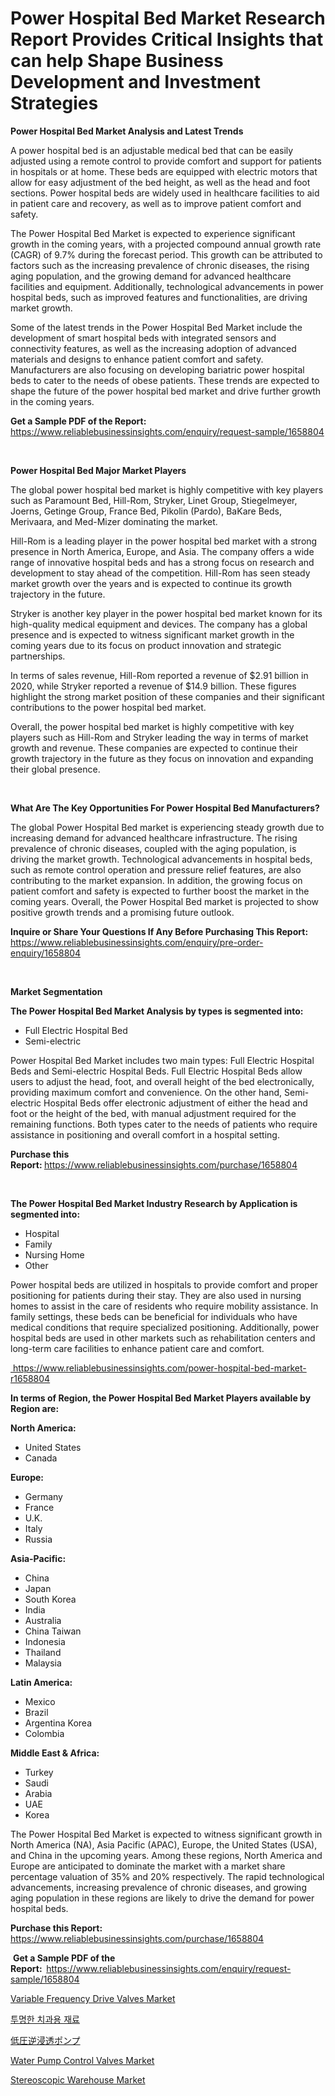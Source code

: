<p><h1>Power Hospital Bed Market Research Report Provides Critical Insights that can help Shape Business Development and Investment Strategies</h1></p><p><strong>Power Hospital Bed Market Analysis and Latest Trends</strong></p>
<p><p>A power hospital bed is an adjustable medical bed that can be easily adjusted using a remote control to provide comfort and support for patients in hospitals or at home. These beds are equipped with electric motors that allow for easy adjustment of the bed height, as well as the head and foot sections. Power hospital beds are widely used in healthcare facilities to aid in patient care and recovery, as well as to improve patient comfort and safety.</p><p>The Power Hospital Bed Market is expected to experience significant growth in the coming years, with a projected compound annual growth rate (CAGR) of 9.7% during the forecast period. This growth can be attributed to factors such as the increasing prevalence of chronic diseases, the rising aging population, and the growing demand for advanced healthcare facilities and equipment. Additionally, technological advancements in power hospital beds, such as improved features and functionalities, are driving market growth.</p><p>Some of the latest trends in the Power Hospital Bed Market include the development of smart hospital beds with integrated sensors and connectivity features, as well as the increasing adoption of advanced materials and designs to enhance patient comfort and safety. Manufacturers are also focusing on developing bariatric power hospital beds to cater to the needs of obese patients. These trends are expected to shape the future of the power hospital bed market and drive further growth in the coming years.</p></p>
<p><strong>Get a Sample PDF of the Report:&nbsp;</strong> <a href="https://www.reliablebusinessinsights.com/enquiry/request-sample/1658804">https://www.reliablebusinessinsights.com/enquiry/request-sample/1658804</a></p>
<p>&nbsp;</p>
<p><strong>Power Hospital Bed Major Market Players</strong></p>
<p><p>The global power hospital bed market is highly competitive with key players such as Paramount Bed, Hill-Rom, Stryker, Linet Group, Stiegelmeyer, Joerns, Getinge Group, France Bed, Pikolin (Pardo), BaKare Beds, Merivaara, and Med-Mizer dominating the market.</p><p>Hill-Rom is a leading player in the power hospital bed market with a strong presence in North America, Europe, and Asia. The company offers a wide range of innovative hospital beds and has a strong focus on research and development to stay ahead of the competition. Hill-Rom has seen steady market growth over the years and is expected to continue its growth trajectory in the future.</p><p>Stryker is another key player in the power hospital bed market known for its high-quality medical equipment and devices. The company has a global presence and is expected to witness significant market growth in the coming years due to its focus on product innovation and strategic partnerships.</p><p>In terms of sales revenue, Hill-Rom reported a revenue of $2.91 billion in 2020, while Stryker reported a revenue of $14.9 billion. These figures highlight the strong market position of these companies and their significant contributions to the power hospital bed market.</p><p>Overall, the power hospital bed market is highly competitive with key players such as Hill-Rom and Stryker leading the way in terms of market growth and revenue. These companies are expected to continue their growth trajectory in the future as they focus on innovation and expanding their global presence.</p></p>
<p>&nbsp;</p>
<p><strong>What Are The Key Opportunities For Power Hospital Bed Manufacturers?</strong></p>
<p><p>The global Power Hospital Bed market is experiencing steady growth due to increasing demand for advanced healthcare infrastructure. The rising prevalence of chronic diseases, coupled with the aging population, is driving the market growth. Technological advancements in hospital beds, such as remote control operation and pressure relief features, are also contributing to the market expansion. In addition, the growing focus on patient comfort and safety is expected to further boost the market in the coming years. Overall, the Power Hospital Bed market is projected to show positive growth trends and a promising future outlook.</p></p>
<p><strong>Inquire or Share Your Questions If Any Before Purchasing This Report:</strong> <a href="https://www.reliablebusinessinsights.com/enquiry/pre-order-enquiry/1658804">https://www.reliablebusinessinsights.com/enquiry/pre-order-enquiry/1658804</a></p>
<p>&nbsp;</p>
<p><strong>Market Segmentation</strong></p>
<p><strong>The Power Hospital Bed Market Analysis by types is segmented into:</strong></p>
<p><ul><li>Full Electric Hospital Bed</li><li>Semi-electric</li></ul></p>
<p><p>Power Hospital Bed Market includes two main types: Full Electric Hospital Beds and Semi-electric Hospital Beds. Full Electric Hospital Beds allow users to adjust the head, foot, and overall height of the bed electronically, providing maximum comfort and convenience. On the other hand, Semi-electric Hospital Beds offer electronic adjustment of either the head and foot or the height of the bed, with manual adjustment required for the remaining functions. Both types cater to the needs of patients who require assistance in positioning and overall comfort in a hospital setting.</p></p>
<p><strong>Purchase this Report:&nbsp;</strong><a href="https://www.reliablebusinessinsights.com/purchase/1658804">https://www.reliablebusinessinsights.com/purchase/1658804</a></p>
<p>&nbsp;</p>
<p><strong>The Power Hospital Bed Market Industry Research by Application is segmented into:</strong></p>
<p><ul><li>Hospital</li><li>Family</li><li>Nursing Home</li><li>Other</li></ul></p>
<p><p>Power hospital beds are utilized in hospitals to provide comfort and proper positioning for patients during their stay. They are also used in nursing homes to assist in the care of residents who require mobility assistance. In family settings, these beds can be beneficial for individuals who have medical conditions that require specialized positioning. Additionally, power hospital beds are used in other markets such as rehabilitation centers and long-term care facilities to enhance patient care and comfort.</p></p>
<p><a href="https://www.reliablebusinessinsights.com/power-hospital-bed-market-r1658804">&nbsp;https://www.reliablebusinessinsights.com/power-hospital-bed-market-r1658804</a></p>
<p><strong>In terms of Region, the Power Hospital Bed Market Players available by Region are:</strong></p>
<p>
    <p> <strong> North America: </strong>
        <ul>
            <li>United States</li>
            <li>Canada</li>
        </ul>
        </p> 
    <p> <strong> Europe: </strong>
        <ul>
            <li>Germany</li>
            <li>France</li>
            <li>U.K.</li>
            <li>Italy</li>
            <li>Russia</li>
        </ul>
        </p> 
    <p> <strong> Asia-Pacific: </strong>
        <ul>
            <li>China</li>
            <li>Japan</li>
            <li>South Korea</li>
            <li>India</li>
            <li>Australia</li>
            <li>China Taiwan</li>
            <li>Indonesia</li>
            <li>Thailand</li>
            <li>Malaysia</li>
        </ul>
        </p> 
    <p> <strong> Latin America: </strong>
        <ul>
            <li>Mexico</li>
            <li>Brazil</li>
            <li>Argentina Korea</li>
            <li>Colombia</li>
        </ul>
        </p> 
    <p> <strong> Middle East & Africa: </strong>
        <ul>
            <li>Turkey</li>
            <li>Saudi</li>
            <li>Arabia</li>
            <li>UAE</li>
            <li>Korea</li>
        </ul>
    </p>
    </p>
<p><p>The Power Hospital Bed Market is expected to witness significant growth in North America (NA), Asia Pacific (APAC), Europe, the United States (USA), and China in the upcoming years. Among these regions, North America and Europe are anticipated to dominate the market with a market share percentage valuation of 35% and 20% respectively. The rapid technological advancements, increasing prevalence of chronic diseases, and growing aging population in these regions are likely to drive the demand for power hospital beds.</p></p>
<p><strong>Purchase this Report: </strong><a href="https://www.reliablebusinessinsights.com/purchase/1658804">https://www.reliablebusinessinsights.com/purchase/1658804</a></p>
<p>&nbsp;<strong>Get a Sample PDF of the Report:&nbsp;&nbsp;</strong><a href="https://www.reliablebusinessinsights.com/enquiry/request-sample/1658804">https://www.reliablebusinessinsights.com/enquiry/request-sample/1658804</a></p>
<p><strong></strong></p>
<p><p><a href="https://github.com/BryceTownsendr/Market-Research-Report-List-5/blob/main/variable-frequency-drive-valves-market.md">Variable Frequency Drive Valves Market</a></p><p><a href="https://github.com/mduzzalmduzzal601/Market-Research-Report-List-1/blob/main/5057292180741.md">투명한 치과용 재료</a></p><p><a href="https://github.com/VinceMarvin1/Market-Research-Report-List-1/blob/main/5739490167408.md">低圧逆浸透ポンプ</a></p><p><a href="https://github.com/caicuccucga/Market-Research-Report-List-1/blob/main/water-pump-control-valves-market.md">Water Pump Control Valves Market</a></p><p><a href="https://issuu.com/reportprime-2/docs/stereoscopic-warehouse-market-size-2030.pptx">Stereoscopic Warehouse Market</a></p></p>